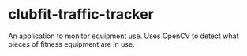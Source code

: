 # clubfit-traffic-tracker
An application to monitor equipment use. Uses OpenCV to detect what pieces of fitness equipment are in use.
